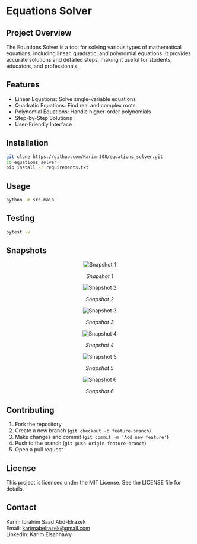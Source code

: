 # Equations Solver

## Project Overview
The Equations Solver is a tool for solving various types of mathematical equations, including linear, quadratic, and polynomial equations. It provides accurate solutions and detailed steps, making it useful for students, educators, and professionals.

## Features
- Linear Equations: Solve single-variable equations
- Quadratic Equations: Find real and complex roots
- Polynomial Equations: Handle higher-order polynomials
- Step-by-Step Solutions
- User-Friendly Interface

## Installation
```bash
git clone https://github.com/Karim-308/equations_solver.git
cd equations_solver
pip install -r requirements.txt
```

## Usage
```bash
python -m src.main
```

## Testing
```bash
pytest -v
```

## Snapshots

<p align="center">
    <img src="https://ibb.co/HfqTX23r" alt="Snapshot 1" />
</p>
<p align="center"><em>Snapshot 1</em></p>

<p align="center">
    <img src="https://ibb.co/FLJc0Zdy" alt="Snapshot 2" />
</p>
<p align="center"><em>Snapshot 2</em></p>

<p align="center">
    <img src="https://ibb.co/VW0hHvvw" alt="Snapshot 3" />
</p>
<p align="center"><em>Snapshot 3</em></p>

<p align="center">
    <img src="https://ibb.co/gLDDWdFW" alt="Snapshot 4" />
</p>
<p align="center"><em>Snapshot 4</em></p>

<p align="center">
    <img src="https://ibb.co/rf3jJrbS" alt="Snapshot 5" />
</p>
<p align="center"><em>Snapshot 5</em></p>

<p align="center">
    <img src="https://ibb.co/Dgz9KxBG" alt="Snapshot 6" />
</p>
<p align="center"><em>Snapshot 6</em></p>

## Contributing
1. Fork the repository
2. Create a new branch (`git checkout -b feature-branch`)
3. Make changes and commit (`git commit -m 'Add new feature'`)
4. Push to the branch (`git push origin feature-branch`)
5. Open a pull request

## License
This project is licensed under the MIT License. See the LICENSE file for details.

## Contact
Karim Ibrahim Saad Abd-Elrazek  
Email: karimabelrazek@gmail.com  
LinkedIn: Karim Elsahhawy